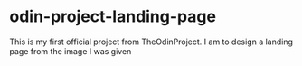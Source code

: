 # odin-project-landing-page
This is my first official project from TheOdinProject. I am to design a landing page from the image  I was given
